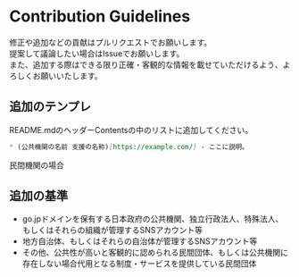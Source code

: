 # Contribution Guidelines
修正や追加などの貢献はプルリクエストでお願いします。  
提案して議論したい場合はIssueでお願いします。  
また、追加する際はできる限り正確・客観的な情報を載せていただけるよう、よろしくお願いいたします。
## 追加のテンプレ
README.mdのヘッダーContentsの中のリストに追加してください。
```markdown
* (公共機関の名前 支援の名称)[https://example.com/] - ここに説明。
```
民間機関の場合

## 追加の基準
* go.jpドメインを保有する日本政府の公共機関、独立行政法人、特殊法人、もしくはそれらの組織が管理するSNSアカウント等
* 地方自治体、もしくはそれらの自治体が管理するSNSアカウント等
* その他、公共性が高いと客観的に認められる民間団体、もしくは公共機関に存在しない場合代用となる制度・サービスを提供している民間団体

